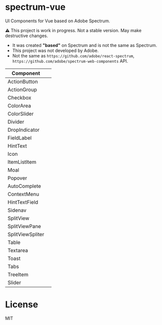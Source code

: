 # spectrum-vue

UI Components for Vue based on Adobe Spectrum.

__:warning:__ This project is work in progress. Not a stable version. May make destructive changes.

- It was created __"based"__ on Spectrum and is not the same as Spectrum.
- This project was not developed by Adobe.
- Not the same as `https://github.com/adobe/react-spectrum`, `https://github.com/adobe/spectrum-web-components` API.


| Component        |     |
| ---------------- | --- |
| ActionButton     |     |
| ActionGroup      |     |
| Checkbox         |     |
| ColorArea        |     |
| ColorSlider      |     |
| Divider          |     |
| DropIndicator    |     |
| FieldLabel       |     |
| HintText         |     |
| Icon             |     |
| ItemListItem     |     |
| Moal             |     |
| Popover          |     |
| AutoComplete     |     |
| ContextMenu      |     |
| HintTextField    |     |
| Sidenav          |     |
| SplitView        |     |
| SplitViewPane    |     |
| SplitViewSpliter |     |
| Table            |     |
| Textarea         |     |
| Toast            |     |
| Tabs             |     |
| TreeItem         |     |
| Slider           |     |

# License
MIT
